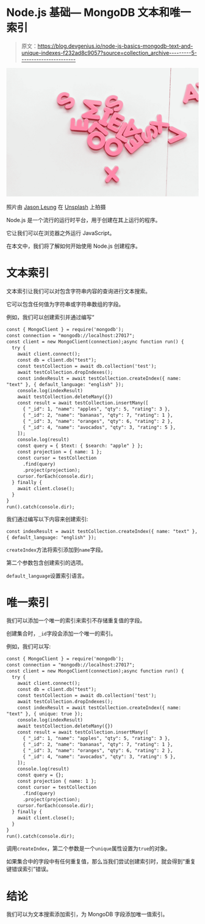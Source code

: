 # Node.js 基础— MongoDB 文本和唯一索引

> 原文：<https://blog.devgenius.io/node-js-basics-mongodb-text-and-unique-indexes-f232ad8c9057?source=collection_archive---------5----------------------->

![](img/8e5a03e416fdc33a156fbda7ed8ea667.png)

照片由 [Jason Leung](https://unsplash.com/@ninjason?utm_source=medium&utm_medium=referral) 在 [Unsplash](https://unsplash.com?utm_source=medium&utm_medium=referral) 上拍摄

Node.js 是一个流行的运行时平台，用于创建在其上运行的程序。

它让我们可以在浏览器之外运行 JavaScript。

在本文中，我们将了解如何开始使用 Node.js 创建程序。

# 文本索引

文本索引让我们可以对包含字符串内容的查询进行文本搜索。

它可以包含任何值为字符串或字符串数组的字段。

例如，我们可以创建索引并通过编写“

```
const { MongoClient } = require('mongodb');
const connection = "mongodb://localhost:27017";
const client = new MongoClient(connection);async function run() {
  try {
    await client.connect();
    const db = client.db("test");
    const testCollection = await db.collection('test');
    await testCollection.dropIndexes();
    const indexResult = await testCollection.createIndex({ name: "text" }, { default_language: "english" });
    console.log(indexResult)
    await testCollection.deleteMany({})
    const result = await testCollection.insertMany([
      { "_id": 1, "name": "apples", "qty": 5, "rating": 3 },
      { "_id": 2, "name": "bananas", "qty": 7, "rating": 1 },
      { "_id": 3, "name": "oranges", "qty": 6, "rating": 2 },
      { "_id": 4, "name": "avocados", "qty": 3, "rating": 5 },
    ]);
    console.log(result)
    const query = { $text: { $search: "apple" } };
    const projection = { name: 1 };
    const cursor = testCollection
      .find(query)
      .project(projection);
    cursor.forEach(console.dir);
  } finally {
    await client.close();
  }
}
run().catch(console.dir);
```

我们通过编写以下内容来创建索引:

```
const indexResult = await testCollection.createIndex({ name: "text" }, { default_language: "english" });
```

`createIndex`方法将索引添加到`name`字段。

第二个参数包含创建索引的选项。

`default_language`设置索引语言。

# 唯一索引

我们可以添加一个唯一的索引来索引不存储重复值的字段。

创建集合时，`_id`字段会添加一个唯一的索引。

例如，我们可以写:

```
const { MongoClient } = require('mongodb');
const connection = "mongodb://localhost:27017";
const client = new MongoClient(connection);async function run() {
  try {
    await client.connect();
    const db = client.db("test");
    const testCollection = await db.collection('test');
    await testCollection.dropIndexes();
    const indexResult = await testCollection.createIndex({ name: "text" }, { unique: true });
    console.log(indexResult)
    await testCollection.deleteMany({})
    const result = await testCollection.insertMany([
      { "_id": 1, "name": "apples", "qty": 5, "rating": 3 },
      { "_id": 2, "name": "bananas", "qty": 7, "rating": 1 },
      { "_id": 3, "name": "oranges", "qty": 6, "rating": 2 },
      { "_id": 4, "name": "avocados", "qty": 3, "rating": 5 },
    ]);
    console.log(result)
    const query = {};
    const projection { name: 1 };
    const cursor = testCollection
      .find(query)
      .project(projection);
    cursor.forEach(console.dir);
  } finally {
    await client.close();
  }
}
run().catch(console.dir);
```

调用`createIndex`，第二个参数是一个`unique`属性设置为`true`的对象。

如果集合中的字段中有任何重复值，那么当我们尝试创建索引时，就会得到“重复键错误索引”错误。

# 结论

我们可以为文本搜索添加索引，为 MongoDB 字段添加唯一值索引。